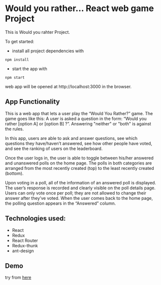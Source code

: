 # Would you rather... React web game Project
This is Would you rahter Project.


To get started:

* install all project dependencies with
```console
npm install
```
* start the app with
```console
npm start
```
web app will be opened at http://localhost:3000 in the browser.


## App Functionality
This is a web app that lets a user play the “Would You Rather?” game. The game goes like this: A user is asked a question in the form: “Would you rather [option A] or [option B] ?”. Answering "neither" or "both" is against the rules.

In this app, users are able to ask and answer questions, see which questions they have/haven’t answered, see how other people have voted, and see the ranking of users on the leaderboard.

Once the user logs in, the user is able to toggle between his/her answered and unanswered polls on the home page. The polls in both categories are arranged from the most recently created (top) to the least recently created (bottom).

Upon voting in a poll, all of the information of an answered poll is displayed. The user’s response is recorded and clearly visible on the poll details page. Users can only vote once per poll; they are not allowed to change their answer after they’ve voted. When the user comes back to the home page, the polling question appears in the “Answered” column.



## Technologies used:
* React
* Redux
* React Router
* Redux-thunk
* ant-design

## Demo 
try from [here](https://wouldyou-rather.netlify.app)

